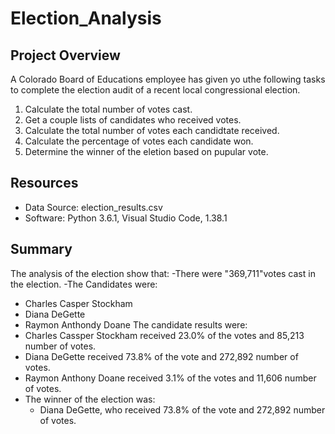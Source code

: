 # Election_Analysis

## Project Overview
A Colorado Board of Educations employee has given yo uthe following tasks to complete the election audit of a recent local congressional election.

1. Calculate the total number of votes cast.
2. Get a couple lists of candidates who received votes.
3. Calculate the total number of votes each candidtate received.
4. Calculate the percentage of votes each candidate won.
5. Determine the winner of the eletion based on pupular vote.

## Resources
- Data Source: election_results.csv
- Software: Python 3.6.1, Visual Studio Code, 1.38.1

## Summary
The analysis of the election show that:
-There were "369,711"votes cast in the election.
-The Candidates were:
  - Charles Casper Stockham
  - Diana DeGette
  - Raymon Anthondy Doane
 The candidate results were:
  - Charles Cassper Stockham received 23.0% of the votes and 85,213 number of votes.
  - Diana DeGette received 73.8% of the vote and 272,892 number of votes.
  - Raymon Anthony Doane received 3.1% of the votes and 11,606 number of votes.
- The winner of the election was:
  - Diana DeGette, who received 73.8% of the vote and 272,892 number of votes.
